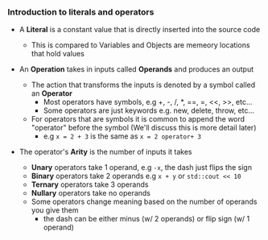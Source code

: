 ### Introduction to literals and operators

- A **Literal** is a constant value that is directly inserted into the source code
    - This is compared to Variables and Objects are memeory locations that hold values

- An **Operation** takes in inputs called **Operands** and produces an output
    - The action that transforms the inputs is denoted by a symbol called an **Operator**
        - Most operators have symbols, e.g +, -, /, *, ==, =, <<, >>, etc...
        - Some operators are just keywords e.g. new, delete, throw, etc... 
    - For operators that are symbols it is common to append the word "operator" before the symbol (We'll discuss this is more detail later)
        - e.g `x = 2 + 3` is the same as `x = 2 operator+ 3`

- The operator's **Arity** is the number of inputs it takes
    - **Unary** operators take 1 operand, e.g `-x`, the dash just flips the sign
    - **Binary** operators take 2 operands e.g `x + y` or `std::cout << 10`
    - **Ternary** operators take 3 operands
    - **Nullary** operators take no operands
    - Some operators change meaning based on the number of operands you give them
        - the dash can be either minus (w/ 2 operands) or flip sign (w/ 1 operand)

